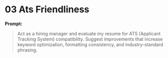 # 03 Ats Friendliness

**Prompt:**

> Act as a hiring manager and evaluate my resume for ATS (Applicant Tracking System) compatibility. Suggest improvements that increase keyword optimization, formatting consistency, and industry-standard phrasing.